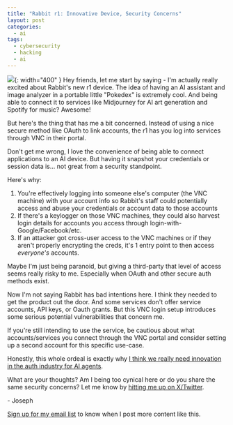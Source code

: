 ```yaml
---
title: "Rabbit r1: Innovative Device, Security Concerns"
layout: post
categories:
  - ai
tags:
  - cybersecurity
  - hacking
  - ai
---
```

![](/assets/images/rabbit-r1-security-concerns.png){: width="400" }
Hey friends, let me start by saying - I'm actually really excited about Rabbit's new r1 device. The idea of having an AI assistant and image analyzer in a portable little "Pokedex" is extremely cool. And being able to connect it to services like Midjourney for AI art generation and Spotify for music? Awesome!

But here's the thing that has me a bit concerned. Instead of using a nice secure method like OAuth to link accounts, the r1 has you log into services through VNC in their portal.

Don't get me wrong, I love the convenience of being able to connect applications to an AI device. But having it snapshot your credentials or session data is... not great from a security standpoint. 

Here's why:

1. You're effectively logging into someone else's computer (the VNC machine) with your account info so Rabbit's staff could potentially access and abuse your credentials or account data to those accounts
2. If there's a keylogger on those VNC machines, they could also harvest login details for accounts you access through login-with-Google/Facebook/etc. 
3. If an attacker got cross-user access to the VNC machines or if they aren't properly encrypting the creds, it's 1 entry point to then access _everyone's_ accounts.

Maybe I'm just being paranoid, but giving a third-party that level of access seems really risky to me. Especially when OAuth and other secure auth methods exist.

Now I'm not saying Rabbit has bad intentions here. I think they needed to get the product out the door. And some services don't offer service accounts, API keys, or Oauth grants. But this VNC login setup introduces some serious potential vulnerabilities that concern me.

If you're still intending to use the service, be cautious about what accounts/services you connect through the VNC portal and consider setting up a second account for this specific use-case.

Honestly, this whole ordeal is exactly why [I think we really need innovation in the auth industry for AI agents](/ai/2024/02/05/secure-ai-agents.html).

What are your thoughts? Am I being too cynical here or do you share the same security concerns? 
Let me know by [hitting me up on X/Twitter](https://x.com/rez0__).

\- Joseph

[Sign up for my email list](https://thacker.beehiiv.com/subscribe) to know when I post more content like this.  

<meta name="twitter:card" content="summary_large_image" />
<meta name="twitter:site" content="@rez0__" />
<meta name="twitter:creator" content="@rez0__" />
<meta property="og:url" content="https://josephthacker.com/ai/2024/04/26/rabbit-r1-innovative-device-security-concerns.html" />
<meta property="og:title" content="Rabbit's New r1 Device: Cool Tech, But Is It Secure?" />
<meta property="og:description" content="A blog post exploring the potential security risks of Rabbit's new r1 device and its reliance on a VNC remote desktop portal for account authentication." />
<meta property="og:image" content="https://josephthacker.com/assets/images/rabbit-r1-security-concerns.png" />
